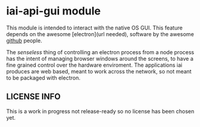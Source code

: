 # iai-api-gui module

This module is intended to interact with the native OS GUI. This feature
depends on the awesome [electron](url needed), software by the awesome
[github](url) people.

The *senseless* thing of controlling an electron process from a node process
has the intent of managing browser windows around the screens, to have a fine
grained control over the hardware enviroment. The applications iai produces are
web based, meant to work across the network, so not meant to be packaged with
electron.


## LICENSE INFO

This is a work in progress not release-ready so no license has been chosen yet.
